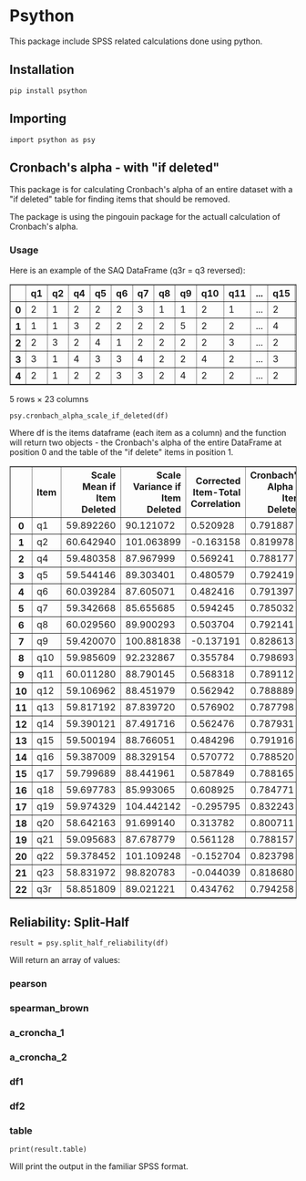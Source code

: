 # Psython

This package include SPSS related calculations done using python.

## Installation

```
pip install psython
```

## Importing

```
import psython as psy
```

## Cronbach's alpha - with "if deleted"

This package is for calculating Cronbach's alpha of an entire dataset with a "if deleted" table for finding items that should be removed.

The package is using the pingouin package for the actuall calculation of Cronbach's alpha.

### Usage

Here is an example of the SAQ DataFrame (q3r = q3 reversed):

<div>

<table border="1" class="dataframe">
  <thead>
    <tr style="text-align: right;">
      <th></th>
      <th>q1</th>
      <th>q2</th>
      <th>q4</th>
      <th>q5</th>
      <th>q6</th>
      <th>q7</th>
      <th>q8</th>
      <th>q9</th>
      <th>q10</th>
      <th>q11</th>
      <th>...</th>
      <th>q15</th>
      <th>q16</th>
      <th>q17</th>
      <th>q18</th>
      <th>q19</th>
      <th>q20</th>
      <th>q21</th>
      <th>q22</th>
      <th>q23</th>
      <th>q3r</th>
    </tr>
  </thead>
  <tbody>
    <tr>
      <th>0</th>
      <td>2</td>
      <td>1</td>
      <td>2</td>
      <td>2</td>
      <td>2</td>
      <td>3</td>
      <td>1</td>
      <td>1</td>
      <td>2</td>
      <td>1</td>
      <td>...</td>
      <td>2</td>
      <td>3</td>
      <td>1</td>
      <td>2</td>
      <td>3</td>
      <td>2</td>
      <td>2</td>
      <td>2</td>
      <td>5</td>
      <td>2</td>
    </tr>
    <tr>
      <th>1</th>
      <td>1</td>
      <td>1</td>
      <td>3</td>
      <td>2</td>
      <td>2</td>
      <td>2</td>
      <td>2</td>
      <td>5</td>
      <td>2</td>
      <td>2</td>
      <td>...</td>
      <td>4</td>
      <td>3</td>
      <td>2</td>
      <td>2</td>
      <td>3</td>
      <td>4</td>
      <td>4</td>
      <td>4</td>
      <td>2</td>
      <td>2</td>
    </tr>
    <tr>
      <th>2</th>
      <td>2</td>
      <td>3</td>
      <td>2</td>
      <td>4</td>
      <td>1</td>
      <td>2</td>
      <td>2</td>
      <td>2</td>
      <td>2</td>
      <td>3</td>
      <td>...</td>
      <td>2</td>
      <td>3</td>
      <td>2</td>
      <td>3</td>
      <td>1</td>
      <td>4</td>
      <td>3</td>
      <td>2</td>
      <td>2</td>
      <td>4</td>
    </tr>
    <tr>
      <th>3</th>
      <td>3</td>
      <td>1</td>
      <td>4</td>
      <td>3</td>
      <td>3</td>
      <td>4</td>
      <td>2</td>
      <td>2</td>
      <td>4</td>
      <td>2</td>
      <td>...</td>
      <td>3</td>
      <td>3</td>
      <td>2</td>
      <td>4</td>
      <td>2</td>
      <td>4</td>
      <td>4</td>
      <td>4</td>
      <td>3</td>
      <td>5</td>
    </tr>
    <tr>
      <th>4</th>
      <td>2</td>
      <td>1</td>
      <td>2</td>
      <td>2</td>
      <td>3</td>
      <td>3</td>
      <td>2</td>
      <td>4</td>
      <td>2</td>
      <td>2</td>
      <td>...</td>
      <td>2</td>
      <td>2</td>
      <td>2</td>
      <td>3</td>
      <td>3</td>
      <td>4</td>
      <td>2</td>
      <td>4</td>
      <td>4</td>
      <td>3</td>
    </tr>
  </tbody>
</table>
<p>5 rows × 23 columns</p>
</div>

```
psy.cronbach_alpha_scale_if_deleted(df)
```

Where df is the items dataframe (each item as a column) and the function will return two objects - the Cronbach's alpha of the entire DataFrame at position 0 and the table of the "if delete" items in position 1.

<div>

<table border="1" class="dataframe">
  <thead>
    <tr style="text-align: right;">
      <th></th>
      <th>Item</th>
      <th>Scale Mean if Item Deleted</th>
      <th>Scale Variance if Item Deleted</th>
      <th>Corrected Item-Total Correlation</th>
      <th>Cronbach's Alpha if Item Deleted</th>
    </tr>
  </thead>
  <tbody>
    <tr>
      <th>0</th>
      <td>q1</td>
      <td>59.892260</td>
      <td>90.121072</td>
      <td>0.520928</td>
      <td>0.791887</td>
    </tr>
    <tr>
      <th>1</th>
      <td>q2</td>
      <td>60.642940</td>
      <td>101.063899</td>
      <td>-0.163158</td>
      <td>0.819978</td>
    </tr>
    <tr>
      <th>2</th>
      <td>q4</td>
      <td>59.480358</td>
      <td>87.967999</td>
      <td>0.569241</td>
      <td>0.788177</td>
    </tr>
    <tr>
      <th>3</th>
      <td>q5</td>
      <td>59.544146</td>
      <td>89.303401</td>
      <td>0.480579</td>
      <td>0.792419</td>
    </tr>
    <tr>
      <th>4</th>
      <td>q6</td>
      <td>60.039284</td>
      <td>87.605071</td>
      <td>0.482416</td>
      <td>0.791397</td>
    </tr>
    <tr>
      <th>5</th>
      <td>q7</td>
      <td>59.342668</td>
      <td>85.655685</td>
      <td>0.594245</td>
      <td>0.785032</td>
    </tr>
    <tr>
      <th>6</th>
      <td>q8</td>
      <td>60.029560</td>
      <td>89.900293</td>
      <td>0.503704</td>
      <td>0.792141</td>
    </tr>
    <tr>
      <th>7</th>
      <td>q9</td>
      <td>59.420070</td>
      <td>100.881838</td>
      <td>-0.137191</td>
      <td>0.828613</td>
    </tr>
    <tr>
      <th>8</th>
      <td>q10</td>
      <td>59.985609</td>
      <td>92.232867</td>
      <td>0.355784</td>
      <td>0.798693</td>
    </tr>
    <tr>
      <th>9</th>
      <td>q11</td>
      <td>60.011280</td>
      <td>88.790145</td>
      <td>0.568318</td>
      <td>0.789112</td>
    </tr>
    <tr>
      <th>10</th>
      <td>q12</td>
      <td>59.106962</td>
      <td>88.451979</td>
      <td>0.562942</td>
      <td>0.788889</td>
    </tr>
    <tr>
      <th>11</th>
      <td>q13</td>
      <td>59.817192</td>
      <td>87.839720</td>
      <td>0.576902</td>
      <td>0.787798</td>
    </tr>
    <tr>
      <th>12</th>
      <td>q14</td>
      <td>59.390121</td>
      <td>87.491716</td>
      <td>0.562476</td>
      <td>0.787931</td>
    </tr>
    <tr>
      <th>13</th>
      <td>q15</td>
      <td>59.500194</td>
      <td>88.766051</td>
      <td>0.484296</td>
      <td>0.791916</td>
    </tr>
    <tr>
      <th>14</th>
      <td>q16</td>
      <td>59.387009</td>
      <td>88.329154</td>
      <td>0.570772</td>
      <td>0.788520</td>
    </tr>
    <tr>
      <th>15</th>
      <td>q17</td>
      <td>59.799689</td>
      <td>88.441961</td>
      <td>0.587849</td>
      <td>0.788165</td>
    </tr>
    <tr>
      <th>16</th>
      <td>q18</td>
      <td>59.697783</td>
      <td>85.993065</td>
      <td>0.608925</td>
      <td>0.784771</td>
    </tr>
    <tr>
      <th>17</th>
      <td>q19</td>
      <td>59.974329</td>
      <td>104.442142</td>
      <td>-0.295795</td>
      <td>0.832243</td>
    </tr>
    <tr>
      <th>18</th>
      <td>q20</td>
      <td>58.642163</td>
      <td>91.699140</td>
      <td>0.313782</td>
      <td>0.800711</td>
    </tr>
    <tr>
      <th>19</th>
      <td>q21</td>
      <td>59.095683</td>
      <td>87.678779</td>
      <td>0.561128</td>
      <td>0.788157</td>
    </tr>
    <tr>
      <th>20</th>
      <td>q22</td>
      <td>59.378452</td>
      <td>101.109248</td>
      <td>-0.152704</td>
      <td>0.823798</td>
    </tr>
    <tr>
      <th>21</th>
      <td>q23</td>
      <td>58.831972</td>
      <td>98.820783</td>
      <td>-0.044039</td>
      <td>0.818680</td>
    </tr>
    <tr>
      <th>22</th>
      <td>q3r</td>
      <td>58.851809</td>
      <td>89.021221</td>
      <td>0.434762</td>
      <td>0.794258</td>
    </tr>
  </tbody>
</table>
</div>

## Reliability: Split-Half

```
result = psy.split_half_reliability(df)
```

Will return an array of values:

### pearson

### spearman_brown

### a_croncha_1

### a_croncha_2

### df1

### df2

### table

```
print(result.table)
```

Will print the output in the familiar SPSS format.
